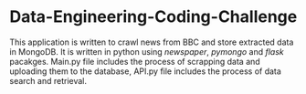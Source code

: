# Data-Engineering-Coding-Challenge
This application is written to crawl news from BBC and store extracted data in MongoDB.
It is written in python using *newspaper*, *pymongo* and *flask* pacakges.
Main.py file includes the process of scrapping data and uploading them to the database, API.py file includes the process of data search and retrieval.
